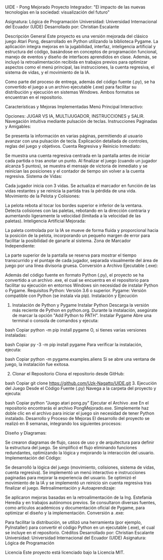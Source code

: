 UIDE - Pong Mejorado
Proyecto Integrador:
"El impacto de las nuevas tecnologías en la sociedad: visualización del futuro"

Asignatura: Lógica de Programación
Universidad: Universidad Internacional del Ecuador (UIDE)
Desarrollado por: Christian Escalante

Descripción General
Este proyecto es una versión mejorada del clásico juego Atari Pong, desarrollado en Python utilizando la biblioteca Pygame. La aplicación integra mejoras en la jugabilidad, interfaz, inteligencia artificial y estructura del código, basándose en conceptos de programación funcional, manejo de eventos y diseño de interfaces aprendidos en clase. Además, se incluyó la retroalimentación recibida en trabajos previos para optimizar aspectos como el menú principal, las instrucciones, la cuenta regresiva, el sistema de vidas, y el movimiento de la IA.

Como parte del proceso de entrega, además del código fuente (.py), se ha convertido el juego a un archivo ejecutable (.exe) para facilitar su distribución y ejecución en sistemas Windows. Ambos formatos se encuentran en el repositorio.

Características y Mejoras Implementadas
Menú Principal Interactivo:

Opciones: JUGAR VS IA, MULTIJUGADOR, INSTRUCCIONES y SALIR.
Navegación intuitiva mediante pulsación de teclas.
Instrucciones Paginadas y Amigables:

Se presenta la información en varias páginas, permitiendo al usuario avanzar con una pulsación de tecla.
Explicación detallada de controles, reglas del juego y objetivos.
Cuenta Regresiva y Reinicio Inmediato:

Se muestra una cuenta regresiva centrada en la pantalla antes de iniciar cada partida o tras anotar un punto.
Al finalizar el juego (cuando un jugador alcanza 5 puntos), se muestra el mensaje de victoria de inmediato y se reinician las posiciones y el contador de tiempo sin volver a la cuenta regresiva.
Sistema de Vidas:

Cada jugador inicia con 3 vidas.
Se actualiza el marcador en función de las vidas restantes y se reinicia la partida tras la pérdida de una vida.
Movimiento de la Pelota y Colisiones:

La pelota rebota al tocar los bordes superior e inferior de la ventana.
Detecta colisiones con las paletas, rebotando en la dirección contraria y aumentando ligeramente la velocidad (limitada a la velocidad de las paletas).
Inteligencia Artificial Mejorada:

La paleta controlada por la IA se mueve de forma fluida y proporcional hacia la posición de la pelota, incorporando un pequeño margen de error para facilitar la posibilidad de ganarle al sistema.
Zona de Marcador Independiente:

La parte superior de la pantalla se reserva para mostrar el tiempo transcurrido y el puntaje de cada jugador, separada visualmente del área de juego por una línea divisoria gruesa.
Conversión a Archivo Ejecutable (.exe):

Además del código fuente en formato Python (.py), el proyecto se ha convertido a un archivo .exe, el cual se encuentra en el repositorio para facilitar su ejecución en entornos Windows sin necesidad de instalar Python o Pygame.
Requisitos
Python: Versión 3.6 o superior.
Pygame: Versión compatible con Python (se instala vía pip).
Instalación y Ejecución
1. Instalación de Python y Pygame
Instalar Python
Descarga la versión más reciente de Python en python.org.
Durante la instalación, asegúrate de marcar la opción "Add Python to PATH".
Instalar Pygame
Abre una terminal o consola de comandos y ejecuta:

bash
Copiar
python -m pip install pygame
O, si tienes varias versiones instaladas:

bash
Copiar
py -3 -m pip install pygame
Para verificar la instalación, ejecuta:

bash
Copiar
python -m pygame.examples.aliens
Si se abre una ventana de juego, la instalación fue exitosa.

2. Clonar el Repositorio
Clona el repositorio desde GitHub:

bash
Copiar
git clone https://github.com/Uzk-Nagatto/UIDE.git
3. Ejecución del Juego
Desde el Código Fuente (.py)
Navega a la carpeta del proyecto y ejecuta:

bash
Copiar
python "Juego atari pong.py"
Ejecutar el Archivo .exe
En el repositorio encontrarás el archivo PongMejorado.exe.
Simplemente haz doble clic en el archivo para iniciar el juego sin necesidad de tener Python instalado.
Desarrollo y Proceso de Mejoras
El desarrollo del proyecto se realizó en 8 semanas, integrando los siguientes procesos:

Diseño y Diagramas:

Se crearon diagramas de flujo, casos de uso y de arquitectura para definir la estructura del juego.
Se simplificó el flujo eliminando funciones redundantes, optimizando la lógica y mejorando la interacción del usuario.
Implementación del Código:

Se desarrolló la lógica del juego (movimiento, colisiones, sistema de vidas, cuenta regresiva).
Se implementó un menú interactivo e instrucciones paginadas para mejorar la experiencia del usuario.
Se optimizó el movimiento de la IA y se implementó un reinicio sin cuenta regresiva tras finalizar el juego.
Retroalimentación y Autoaprendizaje:

Se aplicaron mejoras basadas en la retroalimentación de la Ing. Estefanía Heredia y en trabajos autónomos previos.
Se consultaron diversas fuentes, como artículos académicos y documentación oficial de Pygame, para optimizar el diseño y la implementación.
Conversión a .exe:

Para facilitar la distribución, se utilizó una herramienta (por ejemplo, PyInstaller) para convertir el código Python en un ejecutable (.exe), el cual se incluye en el repositorio.
Créditos
Desarrollado por: Christian Escalante
Universidad: Universidad Internacional del Ecuador (UIDE)
Asignatura: Lógica de Programación

Licencia
Este proyecto está licenciado bajo la Licencia MIT.
